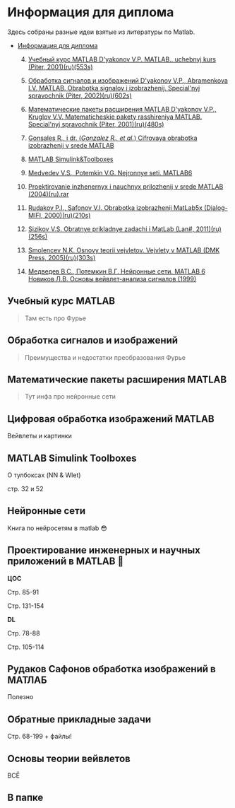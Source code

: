 # Информация для диплома

Здесь собраны разные идеи взятые из литературы по Matlab.

- [Информация для диплома](#информация-для-диплома)

  4. [Учебный курс MATLAB D'yakonov V.P. MATLAB.. uchebnyj kurs (Piter, 2001)(ru)(553s)](#учебный-курс-matlab)

  5. [Обработка сигналов и изображений D'yakonov V.P., Abramenkova I.V. MATLAB. Obrabotka signalov i izobrazhenij. Special'nyj spravochnik (Piter, 2002)(ru)(602s)](#обработка-сигналов-и-изображений)

  6. [Математические пакеты расширения MATLAB D'yakonov V.P., Kruglov V.V. Matematicheskie pakety rasshireniya MATLAB. Special'nyj spravochnik (Piter, 2001)(ru)(480s)](#)

  7. [Gonsales R., i dr. (_Gonzalez R., et al._) Cifrovaya obrabotka izobrazhenij v srede MATLAB](#цифровая-обработка-изображений-matlab)

  8. [MATLAB Simulink&Toolboxes ](#matlab-simulink-toolboxes)

  9. [Medvedev V.S., Potemkin V.G. Nejronnye seti. MATLAB6](#нейронные-сети)

  10. [Proektirovanie inzhenernyx i nauchnyx prilozhenij v srede MATLAB (2004)(ru).rar](#проектирование-инженерных-и-научных-приложений-в-matlab)

  11. [Rudakov P.I., Safonov V.I. Obrabotka izobrazhenij MatLab5x (Dialog-MIFI, 2000)(ru)(210s)](#рудаков-сафонов-обработка-изображений-в-матлаб)

  12. [Sizikov V.S. Obratnye prikladnye zadachi i MatLab (Lan#, 2011)(ru)(256s)](#обратные-прикладные-задачи)

  13. [Smolencev N.K. Osnovy teorii vejvletov. Vejvlety v MATLAB (DMK Press, 2005)(ru)(303s)](#основы-теории-вейвлетов)

  14. [Медведев В.С., Потемкин В.Г. Нейронные сети. MATLAB 6 Новиков Л.В. Основы вейвлет-анализа сигналов (1999)](#в-папке)

      



## Учебный курс MATLAB

>Там есть про Фурье

## Обработка сигналов и изображений

> Преимущества и недостатки преобразования Фурье

##  Математические пакеты расширения MATLAB

> Тут инфа про нейронные сети

## Цифровая обработка изображений MATLAB

Вейвлеты и картинки

## MATLAB Simulink Toolboxes

О тулбоксах (NN & Wlet)

стр. 32 и 52

## Нейронные сети

Книга по нейросетям в matlab :flushed:

## Проектирование инженерных и научных приложений в MATLAB :100:

**ЦОС**

Стр. 85-91

Стр. 131-154

**DL**

Стр. 78-88

Стр. 105-114

## Рудаков Сафонов обработка изображений в МАТЛАБ 

Полезно

## Обратные прикладные задачи

Стр. 68-199 + файлы!

## Основы теории вейвлетов

ВСЁ

## В папке 